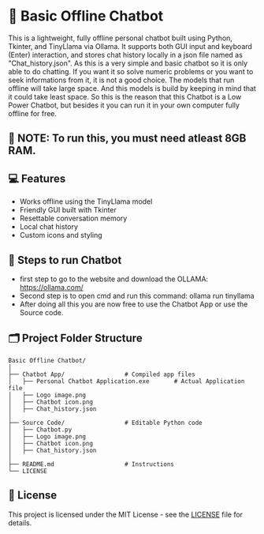 # 🧠 Basic Offline Chatbot

This is a lightweight, fully offline personal chatbot built using Python, Tkinter, and TinyLlama via Ollama. It supports both GUI input and keyboard (Enter) interaction, and stores chat history locally in a json file named as "Chat_history.json".
As this is a very simple and basic chatbot so it is only able to do chatting. If you want it so solve numeric problems or you want to seek informations from it, it is not a good choice.
The models that run offline will take large space. And this models is build by keeping in mind that it could take least space. So this is the reason that this Chatbot is a Low Power Chatbot, but besides it you can run it in your own computer fully offline for free.

## 📝 NOTE: To run this, you must need atleast 8GB RAM.

## 💻 Features
- Works offline using the TinyLlama model
- Friendly GUI built with Tkinter
- Resettable conversation memory
- Local chat history
- Custom icons and styling

## 📶 Steps to run Chatbot
- first step to go to the website and download the OLLAMA: https://ollama.com/
- Second step is to open cmd and run this command: ollama run tinyllama
- After doing all this you are now free to use the Chatbot App or use the Source code.

## 🗂 Project Folder Structure
```
Basic Offline Chatbot/
│
├── Chatbot App/                 # Compiled app files
│   ├── Personal Chatbot Application.exe       # Actual Application file
│   ├── Logo image.png
│   ├── Chatbot icon.png
│   ├── Chat_history.json
│
├── Source Code/                 # Editable Python code
│   ├── Chatbot.py
│   ├── Logo image.png
│   ├── Chatbot icon.png
│   ├── Chat_history.json
│
├── README.md                    # Instructions
└── LICENSE
```

## 📜 License
This project is licensed under the MIT License - see the [LICENSE](LICENSE) file for details.
